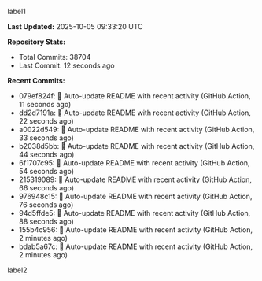 
label1 
<!-- ACTIVITY_START -->
**Last Updated:** 2025-10-05 09:33:20 UTC

**Repository Stats:**
- Total Commits: 38704
- Last Commit: 12 seconds ago

**Recent Commits:**
- 079ef824f: 🤖 Auto-update README with recent activity (GitHub Action, 11 seconds ago)
- dd2d7191a: 🤖 Auto-update README with recent activity (GitHub Action, 22 seconds ago)
- a0022d549: 🤖 Auto-update README with recent activity (GitHub Action, 33 seconds ago)
- b2038d5bb: 🤖 Auto-update README with recent activity (GitHub Action, 44 seconds ago)
- 6f1707c95: 🤖 Auto-update README with recent activity (GitHub Action, 54 seconds ago)
- 215319089: 🤖 Auto-update README with recent activity (GitHub Action, 66 seconds ago)
- 976948c15: 🤖 Auto-update README with recent activity (GitHub Action, 76 seconds ago)
- 94d5ffde5: 🤖 Auto-update README with recent activity (GitHub Action, 88 seconds ago)
- 155b4c956: 🤖 Auto-update README with recent activity (GitHub Action, 2 minutes ago)
- bdab5a67c: 🤖 Auto-update README with recent activity (GitHub Action, 2 minutes ago)
<!-- ACTIVITY_END -->

label2
